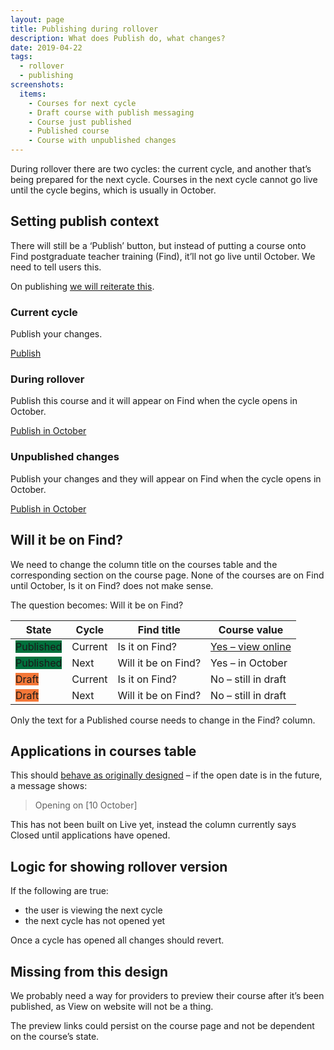 ```yaml
---
layout: page
title: Publishing during rollover
description: What does Publish do, what changes?
date: 2019-04-22
tags:
  - rollover
  - publishing
screenshots:
  items:
    - Courses for next cycle
    - Draft course with publish messaging
    - Course just published
    - Published course
    - Course with unpublished changes
---
```

<!-- markdownlint-disable MD051 -->

During rollover there are two cycles: the current cycle, and another that’s being prepared for the next cycle. Courses in the next cycle cannot go live until the cycle begins, which is usually in October.

## Setting publish context

There will still be a ‘Publish’ button, but instead of putting a course onto Find postgraduate teacher training (Find), it’ll not go live until October. We need to tell users this.

On publishing [we will reiterate this](#course-just-published).

<div class="govuk-grid-row govuk-!-margin-bottom-7">
  <div class="govuk-grid-column-one-third">
    <h3 class="govuk-heading-m">Current cycle</h3>
    <div class="govuk-inset-text">
      <p>Publish your changes.</p>
      <a href="#" class="govuk-button">Publish</a>
    </div>
  </div>
  <div class="govuk-grid-column-one-third">
    <h3 class="govuk-heading-m">During rollover</h3>
    <div class="govuk-inset-text">
      <p>Publish this course and it will appear on Find when the cycle opens in October.</p>
      <a href="#" class="govuk-button">Publish in October</a>
    </div>
  </div>
  <div class="govuk-grid-column-one-third">
    <h3 class="govuk-heading-m">Unpublished changes</h3>
    <div class="govuk-inset-text">
      <p>Publish your changes and they will appear on Find when the cycle opens in October.</p>
      <a href="#" class="govuk-button">Publish in October</a>
    </div>
  </div>
</div>

## Will it be on Find?

We need to change the column title on the courses table and the corresponding section on the course page. None of the courses are on Find until October, Is it on Find? does not make sense.

The question becomes: Will it be on Find?

| State | Cycle | Find title | Course value |
|-|-|-|-|
|<span class="govuk-tag" style="background-color: #00703c">Published</span>| Current | Is it on Find? | [Yes – view online](#main-content) |
|<span class="govuk-tag" style="background-color: #00703c">Published</span>| Next | Will it be on Find? | Yes – in October |
|<span class="govuk-tag" style="background-color: #f47738">Draft</span>| Current | Is it on Find? | No – still in draft |
|<span class="govuk-tag" style="background-color: #f47738">Draft</span>| Next | Will it be on Find? | No – still in draft |

Only the text for a Published course needs to change in the Find? column.

## Applications in courses table

This should [behave as originally designed](/publish-teacher-training-courses/publish-states) – if the open date is in the future, a message shows:

> Opening on [10 October]

This has not been built on Live yet, instead the column currently says Closed until applications have opened.

## Logic for showing rollover version

If the following are true:

- the user is viewing the next cycle
- the next cycle has not opened yet

Once a cycle has opened all changes should revert.

## Missing from this design

We probably need a way for providers to preview their course after it’s been published, as View on website will not be a thing.

The preview links could persist on the course page and not be dependent on the course’s state.

<!-- markdownlint-ensable MD051 -->
